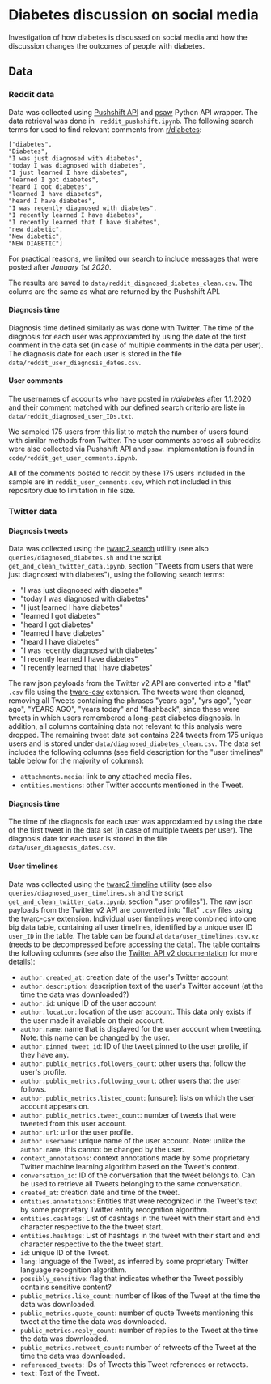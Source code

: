 # Diabetes discussion on social media
Investigation of how diabetes is discussed on social media and how the discussion changes the outcomes of people with diabetes.

## Data
### Reddit data

Data was collected using [Pushshift API](https://github.com/pushshift/api) and [psaw](https://github.com/dmarx/psaw) Python API wrapper. The data retrieval was done in ```
reddit_pushshift.ipynb```. The following search terms for used to find relevant comments from [r/diabetes](reddit.com/r/diabetes):

```
["diabetes",
"Diabetes",
"I was just diagnosed with diabetes",
"today I was diagnosed with diabetes",
"I just learned I have diabetes",
"learned I got diabetes",
"heard I got diabetes",
"learned I have diabetes",
"heard I have diabetes",
"I was recently diagnosed with diabetes",
"I recently learned I have diabetes",
"I recently learned that I have diabetes",
"new diabetic",
"New diabetic",
"NEW DIABETIC"]
```

For practical reasons, we limited our search to include messages that were posted after *January 1st 2020*.

The results are saved to `data/reddit_diagnosed_diabetes_clean.csv`. The colums are the same as what are returned by the Pushshift API.

#### Diagnosis time

Diagnosis time defined similarly as was done with Twitter.
The time of the diagnosis for each user was approxiamted by using the date of the first comment in the data set (in case of multiple comments in the data per user). The diagnosis date for each user is stored in the file `data/reddit_user_diagnosis_dates.csv`.

#### User comments

The usernames of accounts who have posted in *r/diabetes* after 1.1.2020 and their comment matched with our defined search criterio are liste in `data/reddit_diagnosed_user_IDs.txt`.

We sampled 175 users from this list to match the number of users found with similar methods from Twitter. The user comments across all subreddits were also collected via Pushshift API and `psaw`. Implementation is found in `code/reddit_get_user_comments.ipynb`.

All of the comments posted to reddit by these 175 users included in the sample are in `reddit_user_comments.csv`, which not included in this repository due to limitation in file size.

### Twitter data
#### Diagnosis tweets
Data was collected using the [twarc2 search](https://twarc-project.readthedocs.io/en/latest/twarc2/#search) utlility (see also ```queries/diagnosed_diabetes.sh``` and the script ```get_and_clean_twitter_data.ipynb```, section "Tweets from users that were just diagnosed with diabetes"), using the following search terms:

* "I was just diagnosed with diabetes" 
* "today I was diagnosed with diabetes"
* "I just learned I have diabetes"
* "learned I got diabetes"
* "heard I got diabetes"
* "learned I have diabetes"
* "heard I have diabetes"
* "I was recently diagnosed with diabetes"
* "I recently learned I have diabetes"
* "I recently learned that I have diabetes"

The raw json payloads from the Twitter v2 API are converted into a "flat" ```.csv``` file using the [twarc-csv](https://pypi.org/project/twarc-csv/) extension. The tweets were then cleaned, removing all Tweets containing the phrases "years ago", "yrs ago", "year ago", "YEARS AGO", "years today" and "flashback", since these were tweets in which users remembered a long-past diabetes diagnosis. In addition, all columns containing data not relevant to this analysis were dropped. The remaining tweet data set contains 224 tweets from 175 unique users and is stored under ```data/diagnosed_diabetes_clean.csv```. The data set includes the following columns (see field description for the "user timelines" table below for the majority of columns):

* ```attachments.media```: link to any attached media files.
* ```entities.mentions```: other Twitter accounts mentioned in the Tweet.

#### Diagnosis time
The time of the diagnosis for each user was approxiamted by using the date of the first tweet in the data set (in case of multiple tweets per user). The diagnosis date for each user is stored in the file ```data/user_diagnosis_dates.csv```.

#### User timelines
Data was collected using the [twarc2 timeline](https://twarc-project.readthedocs.io/en/latest/twarc2/#timeline) utlility (see also ```queries/diagnosed_user_timelines.sh``` and the script ```get_and_clean_twitter_data.ipynb```, section "user profiles"). The raw json payloads from the Twitter v2 API are converted into "flat" ```.csv``` files using the [twarc-csv](https://pypi.org/project/twarc-csv/) extension. Individual user timelines were combined into one big data table, containing all user timelines, identified by a unique user ID ```user_ID``` in the table. The table can be found at ```data/user_timelines.csv.xz``` (needs to be decompressed before accessing the data). The table contains the following columns (see also the [Twitter API v2 documentation](https://developer.twitter.com/en/docs/twitter-api/fields) for more details):

* ```author.created_at```: creation date of the user's Twitter account
* ```author.description```: description text of the user's Twitter account (at the time the data was downloaded?)
* ```author.id```: unique ID of the user account
* ```author.location```: location of the user account. This data only exists if the user made it available on their account.
* ```author.name```: name that is displayed for the user account when tweeting. Note: this name can be changed by the user.
* ```author.pinned_tweet_id```: ID of the tweet pinned to the user profile, if they have any.
* ```author.public_metrics.followers_count```: other users that follow the user's profile.
* ```author.public_metrics.following_count```: other users that the user follows.
* ```author.public_metrics.listed_count```: [unsure]: lists on which the user account appears on.
* ```author.public_metrics.tweet_count```: number of tweets that were tweeted from this user account.
* ```author.url```: url or the user profile.
* ```author.username```: unique name of the user account. Note: unlike the ```author.name```, this cannot be changed by the user.
* ```context_annotations```: context annotations made by some proprietary Twitter machine learning algorithm based on the Tweet's context.
* ```conversation_id```: ID of the conversation that the tweet belongs to. Can be used to retrieve all Tweets belonging to the same conversation.
* ```created_at```: creation date and time of the tweet.
* ```entities.annotations```: Entities that were recognized in the Tweet's text by some proprietary Twitter entity recognition algorithm.
* ```entities.cashtags```: List of cashtags in the tweet with their start and end character respective to the the tweet start.
* ```entities.hashtags```: List of hashtags in the tweet with their start and end character respective to the the tweet start.
* ```id```: unique ID of the Tweet.
* ```lang```: language of the Tweet, as inferred by some proprietary Twitter language recognition algorithm.
* ```possibly_sensitive```: flag that indicates whether the Tweet possibly contains sensitive content?
* ```public_metrics.like_count```: number of likes of the Tweet at the time the data was downloaded.
* ```public_metrics.quote_count```: number of quote Tweets mentioning this tweet at the time the data was downloaded.
* ```public_metrics.reply_count```: number of replies to the Tweet at the time the data was downloaded.
* ```public_metrics.retweet_count```: number of retweets of the Tweet at the time the data was downloaded.
* ```referenced_tweets```: IDs of Tweets this Tweet references or retweets.
* ```text```: Text of the Tweet.